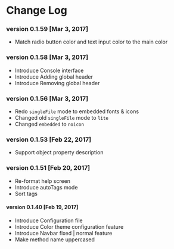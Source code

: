 # Change Log

### version 0.1.59 [Mar 3, 2017]
 - Match radio button color and text input color to the main color

### version 0.1.58 [Mar 3, 2017]
 - Introduce Console interface
 - Introduce Adding global header
 - Introduce Removing global header

### version 0.1.56 [Mar 3, 2017]
 - Redo `singleFile` mode to embedded fonts & icons
 - Changed old `singleFile` mode to `lite`
 - Changed `embedded` to `noicon`

### version 0.1.53 [Feb 22, 2017]
 - Support object property description


### version 0.1.51 [Feb 20, 2017]

 - Re-format help screen
 - Introduce autoTags mode
 - Sort tags

#### version 0.1.40 [Feb 19, 2017]

 - Introduce Configuration file
 - Introduce Color theme configuration feature
 - Introduce Navbar fixed | normal feature
 - Make method name uppercased
